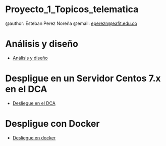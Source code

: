 # Proyecto_1_Topicos_telematica
@author: Esteban Perez Noreña
@email: eperezn@eafit.edu.co

# Análisis y diseño
* [Análisis y diseño](Analisis-Diseño.md)



# Despligue en un Servidor Centos 7.x en el DCA

* [Desliegue en el DCA](DCA-centos.md)



# Despligue con Docker

   * [Desliegue en docker](docker.md)
